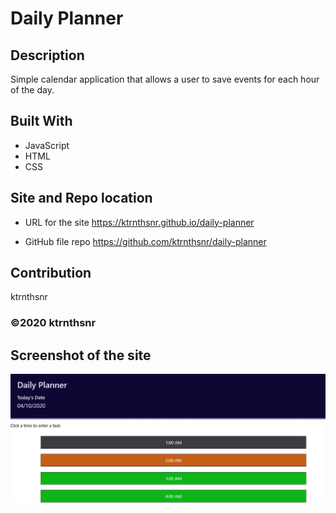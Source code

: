 # Daily Planner

## Description
Simple calendar application that allows a user to save events for each hour of the day. 

## Built With
* JavaScript
* HTML
* CSS

## Site and Repo location

* URL for the site
https://ktrnthsnr.github.io/daily-planner 

* GitHub file repo
https://github.com/ktrnthsnr/daily-planner


## Contribution
ktrnthsnr

### ©️2020 ktrnthsnr

## Screenshot of the site

![Mockup](./assets/images/DailyPlanner.JPG "Daily-Planner")